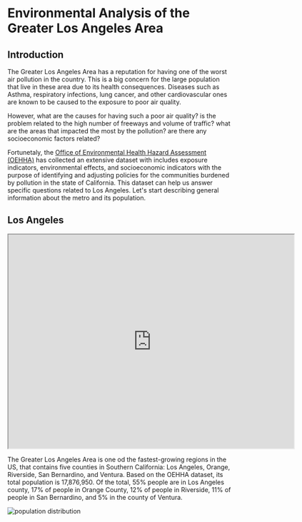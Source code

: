 # Environmental Analysis of the Greater Los Angeles Area

## Introduction

The Greater Los Angeles Area has a reputation for having one of the
worst air pollution in the country. This is a big concern for the
large population that live in these area due to its health
consequences. Diseases such as Asthma, respiratory infections, lung
cancer, and other cardiovascular ones are known to be caused to
the exposure to poor air quality.

However, what are the causes for having such a poor air quality? is
the problem related to the high number of freeways and volume of
traffic? what are the areas that impacted the most by the pollution?
are there any socioeconomic factors related?

Fortunetaly, the [Office of Environmental Health Hazard Assessment
(OEHHA)](https://oehha.ca.gov/) has collected an extensive dataset
with includes exposure indicators, environmental effects, and
socioeconomic indicators with the purpose of identifying and adjusting
policies for the communities burdened by pollution in the state of
California. This dataset can help us answer specific questions related
to Los Angeles. Let's start describing general information about the
metro and its population.

## Los Angeles

<iframe src="https://www.google.com/maps/d/embed?mid=1FL3R-M6FCh59L4mwaEM4UnM1-ATXDnUu" width="640" height="480"></iframe>

The Greater Los Angeles Area is one od the fastest-growing regions in
the US, that contains five counties in Southern California: Los
Angeles, Orange, Riverside, San Bernardino, and Ventura. Based on the OEHHA dataset, its total population is 17,876,950. Of the total, 55% people are in Los Angeles county, 17% of people in Orange County, 12% of people in Riverside, 11% of people  in San Bernardino, and 5% in the county of Ventura.

![population distribution](images/county_population..png)
